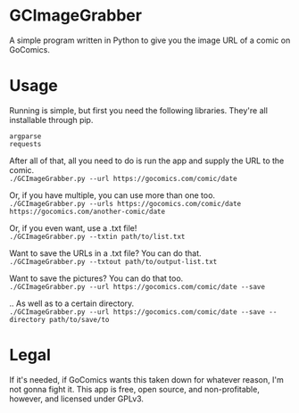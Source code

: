 # GCImageGrabber
A simple program written in Python to give you the image URL of a comic on GoComics.

# Usage
Running is simple, but first you need the following libraries. They're all installable through pip.
```
argparse
requests
```

After all of that, all you need to do is run the app and supply the URL to the comic. \
`./GCImageGrabber.py --url https://gocomics.com/comic/date`

Or, if you have multiple, you can use more than one too. \
`./GCImageGrabber.py --urls https://gocomics.com/comic/date https://gocomics.com/another-comic/date`

Or, if you even want, use a .txt file! \
`./GCImageGrabber.py --txtin path/to/list.txt`

Want to save the URLs in a .txt file? You can do that. \
`./GCImageGrabber.py --txtout path/to/output-list.txt`

Want to save the pictures? You can do that too. \
`./GCImageGrabber.py --url https://gocomics.com/comic/date --save`

.. As well as to a certain directory. \
`./GCImageGrabber.py --url https://gocomics.com/comic/date --save --directory path/to/save/to`

# Legal
If it's needed, if GoComics wants this taken down for whatever reason, I'm not gonna fight it. This app is free, open source, and non-profitable, however, and licensed under GPLv3.
